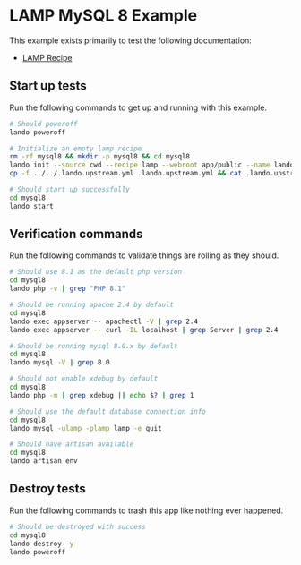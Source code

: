 # LAMP MySQL 8 Example

This example exists primarily to test the following documentation:

* [LAMP Recipe](https://docs.devwithlando.io/tutorials/lamp.html)

## Start up tests

Run the following commands to get up and running with this example.

```bash
# Should poweroff
lando poweroff

# Initialize an empty lamp recipe
rm -rf mysql8 && mkdir -p mysql8 && cd mysql8
lando init --source cwd --recipe lamp --webroot app/public --name lando-lamp-mysql8 --option php='8.1' --option database=mysql:8.0.22
cp -f ../../.lando.upstream.yml .lando.upstream.yml && cat .lando.upstream.yml

# Should start up successfully
cd mysql8
lando start
```

## Verification commands

Run the following commands to validate things are rolling as they should.

```bash
# Should use 8.1 as the default php version
cd mysql8
lando php -v | grep "PHP 8.1"

# Should be running apache 2.4 by default
cd mysql8
lando exec appserver -- apachectl -V | grep 2.4
lando exec appserver -- curl -IL localhost | grep Server | grep 2.4

# Should be running mysql 8.0.x by default
cd mysql8
lando mysql -V | grep 8.0

# Should not enable xdebug by default
cd mysql8
lando php -m | grep xdebug || echo $? | grep 1

# Should use the default database connection info
cd mysql8
lando mysql -ulamp -plamp lamp -e quit

# Should have artisan available
cd mysql8
lando artisan env
```

## Destroy tests

Run the following commands to trash this app like nothing ever happened.

```bash
# Should be destroyed with success
cd mysql8
lando destroy -y
lando poweroff
```

